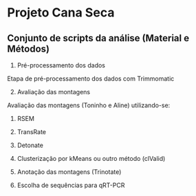 # Projeto Cana Seca
## Conjunto de scripts da análise (Material e Métodos)

1. Pré-processamento dos dados

Etapa de pré-processamento dos dados com Trimmomatic

2. Avaliação das montagens

Avaliação das montagens (Toninho e Aline) utilizando-se:

1. RSEM
2. TransRate
3. Detonate

3. Clusterização por kMeans ou outro método (clValid)
4. Anotação das montagens (Trinotate)
5. Escolha de sequências para qRT-PCR
